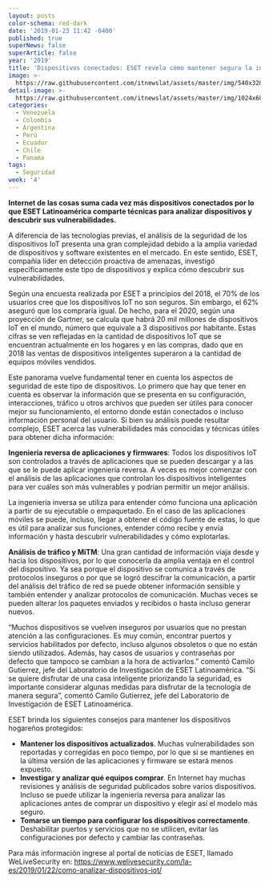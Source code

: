 ```yaml
---
layout: posts
color-schema: red-dark
date: '2019-01-23 11:42 -0400'
published: true
superNews: false
superArticle: false
year: '2019'
title: 'Dispositivos conectados: ESET revela cómo mantener segura la información IoT'
image: >-
  https://raw.githubusercontent.com/itnewslat/assets/master/img/540x320/Celulares-p.jpg
detail-image: >-
  https://raw.githubusercontent.com/itnewslat/assets/master/img/1024x680/Celulares-g.jpg
categories:
  - Venezuela
  - Colombia
  - Argentina
  - Perú
  - Ecuador
  - Chile
  - Panama
tags:
  - Seguridad
week: '4'
---
```

**Internet de las cosas suma cada vez más dispositivos conectados por lo que ESET Latinoamérica comparte técnicas para analizar dispositivos y descubrir sus vulnerabilidades.**

A diferencia de las tecnologías previas, el análisis de la seguridad de los dispositivos IoT presenta una gran complejidad debido a la amplia variedad de dispositivos y software existentes en el mercado. En este sentido, ESET, compañía líder en detección proactiva de amenazas, investigó específicamente este tipo de dispositivos y explica cómo descubrir sus vulnerabilidades.

Según una encuesta realizada por ESET a principios del 2018, el 70% de los usuarios cree que los dispositivos IoT no son seguros. Sin embargo, el 62% aseguró que los compraría igual. De hecho, para el 2020, según una proyección de Gartner, se calcula que habrá 20 mil millones de dispositivos IoT en el mundo, número que equivale a 3 dispositivos por habitante. Estas cifras se ven reflejadas en la cantidad de dispositivos IoT que se encuentran actualmente en los hogares y en las compras, dado que en 2018 las ventas de dispositivos inteligentes superaron a la cantidad de equipos móviles vendidos. 

Este panorama vuelve fundamental tener en cuenta los aspectos de seguridad de este tipo de dispositivos. Lo primero que hay que tener en cuenta es observar la información que se presenta en su configuración, interacciones, tráfico u otros archivos que pueden ser útiles para conocer mejor su funcionamiento, el entorno donde están conectados o incluso información personal del usuario. Si bien su análisis puede resultar complejo, ESET acerca las vulnerabilidades más conocidas y técnicas útiles para obtener dicha información:

**Ingeniería reversa de aplicaciones y firmwares**: Todos los dispositivos IoT son controlados a través de aplicaciones que se pueden descargar y a las que se le puede aplicar ingeniería reversa. A veces es mejor comenzar con el análisis de las aplicaciones que controlan los dispositivos inteligentes para ver cuáles son más vulnerables y podrían permitir un mejor análisis.

La ingeniería inversa se utiliza para entender cómo funciona una aplicación a partir de su ejecutable o empaquetado. En el caso de las aplicaciones móviles se puede, incluso, llegar a obtener el código fuente de estas, lo que es útil para analizar sus funciones, entender cómo recibe y envía información y hasta descubrir vulnerabilidades y cómo explotarlas.

**Análisis de tráfico y MiTM**: Una gran cantidad de información viaja desde y hacia los dispositivos, por lo que conocerla da amplia ventaja en el control del dispositivo. Ya sea porque el dispositivo se comunica a través de protocolos inseguros o por que se logró descifrar la comunicación, a partir del análisis del tráfico de red se puede obtener información sensible y también entender y analizar protocolos de comunicación. Muchas veces se pueden alterar los paquetes enviados y recibidos o hasta incluso generar nuevos.

“Muchos dispositivos se vuelven inseguros por usuarios que no prestan atención a las configuraciones. Es muy común, encontrar puertos y servicios habilitados por defecto, incluso algunos obsoletos o que no están siendo utilizados. Además, hay casos de usuarios y contraseñas por defecto que tampoco se cambian a la hora de activarlos.” comentó Camilo Gutierrez, jefe del Laboratorio de Investigación de ESET Latinoamérica. “Si se quiere disfrutar de una casa inteligente priorizando la seguridad, es importante considerar algunas medidas para disfrutar de la tecnología de manera segura”, comentó Camilo Gutierrez, jefe del Laboratorio de Investigación de ESET Latinoamérica.

ESET brinda los siguientes consejos para mantener los dispositivos hogareños protegidos:

- **Mantener los dispositivos actualizados**. Muchas vulnerabilidades son reportadas y corregidas en poco tiempo, por lo que si se mantienes en la última versión de las aplicaciones y firmware se estará menos expuesto.
- **Investigar y analizar qué equipos comprar**. En Internet hay muchas revisiones y análisis de seguridad publicados sobre varios dispositivos. Incluso se puede utilizar la ingeniería reversa para analizar las aplicaciones antes de comprar un dispositivo y elegir así el modelo más seguro.
- **Tomarse un tiempo para configurar los dispositivos correctamente**. Deshabilitar puertos y servicios que no se utilicen, evitar las configuraciones por defecto y cambiar las contraseñas.

Para más información ingrese al portal de noticias de ESET, llamado WeLiveSecurity en: https://www.welivesecurity.com/la-es/2019/01/22/como-analizar-dispositivos-iot/